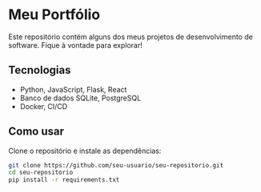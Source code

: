 # Meu Portfólio

Este repositório contém alguns dos meus projetos de desenvolvimento de software. Fique à vontade para explorar!

## Tecnologias
- Python, JavaScript, Flask, React
- Banco de dados SQLite, PostgreSQL
- Docker, CI/CD

## Como usar
Clone o repositório e instale as dependências:
```bash
git clone https://github.com/seu-usuario/seu-repositorio.git
cd seu-repositorio
pip install -r requirements.txt